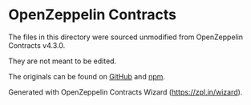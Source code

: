 # OpenZeppelin Contracts

The files in this directory were sourced unmodified from OpenZeppelin Contracts v4.3.0.

They are not meant to be edited.

The originals can be found on [GitHub] and [npm].

[GitHub]: https://github.com/OpenZeppelin/openzeppelin-contracts/tree/v4.3.0
[npm]: https://www.npmjs.com/package/@openzeppelin/contracts/v/4.3.0

Generated with OpenZeppelin Contracts Wizard (https://zpl.in/wizard).
